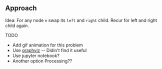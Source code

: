 Approach
---
Idea: For any node `n` swap its `left` and `right` child. Recur for left and right child again.

TODO
* Add gif animation for this problem
* Use [graphviz](https://graphviz.readthedocs.io/en/stable/manual.html#installation) -- Didin't find it useful
* Use jupyter notebook?
* Another option Processing??

